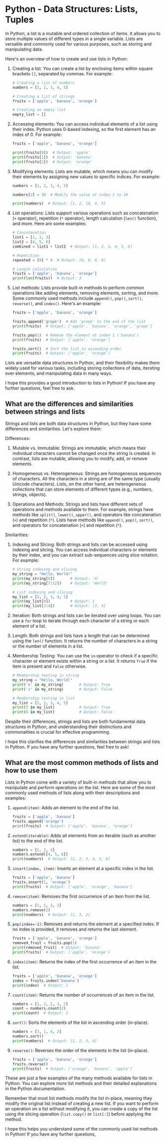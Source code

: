 # Python - Data Structures: Lists, Tuples

In Python, a list is a mutable and ordered collection of items. It allows you to store multiple values of different types in a single variable. Lists are versatile and commonly used for various purposes, such as storing and manipulating data.

Here's an overview of how to create and use lists in Python:

1. Creating a list:
   You can create a list by enclosing items within square brackets `[]`, separated by commas. For example:

   ```python
   # Creating a list of numbers
   numbers = [1, 2, 3, 4, 5]

   # Creating a list of strings
   fruits = ['apple', 'banana', 'orange']

   # Creating an empty list
   empty_list = []
   ```

2. Accessing elements:
   You can access individual elements of a list using their index. Python uses 0-based indexing, so the first element has an index of 0. For example:

   ```python
   fruits = ['apple', 'banana', 'orange']

   print(fruits[0])  # Output: 'apple'
   print(fruits[1])  # Output: 'banana'
   print(fruits[2])  # Output: 'orange'
   ```

3. Modifying elements:
   Lists are mutable, which means you can modify their elements by assigning new values to specific indices. For example:

   ```python
   numbers = [1, 2, 3, 4, 5]

   numbers[2] = 10  # Modify the value at index 2 to 10

   print(numbers)  # Output: [1, 2, 10, 4, 5]
   ```

4. List operations:
   Lists support various operations such as concatenation (`+` operator), repetition (`*` operator), length calculation (`len()` function), and more. Here are some examples:

   ```python
   # Concatenation
   list1 = [1, 2, 3]
   list2 = [4, 5, 6]
   combined = list1 + list2  # Output: [1, 2, 3, 4, 5, 6]

   # Repetition
   repeated = [0] * 4  # Output: [0, 0, 0, 0]

   # Length calculation
   fruits = ['apple', 'banana', 'orange']
   print(len(fruits))  # Output: 3
   ```

5. List methods:
   Lists provide built-in methods to perform common operations like adding elements, removing elements, sorting, and more. Some commonly used methods include `append()`, `pop()`, `sort()`, `reverse()`, and `index()`. Here's an example:

   ```python
   fruits = ['apple', 'banana', 'orange']

   fruits.append('grape')  # Add 'grape' to the end of the list
   print(fruits)  # Output: ['apple', 'banana', 'orange', 'grape']

   fruits.pop(1)  # Remove the element at index 1 ('banana')
   print(fruits)  # Output: ['apple', 'orange']

   fruits.sort()  # Sort the list in ascending order
   print(fruits)  # Output: ['apple', 'orange']
   ```

Lists are versatile data structures in Python, and their flexibility makes them widely used for various tasks, including storing collections of data, iterating over elements, and manipulating data in many ways.

I hope this provides a good introduction to lists in Python! If you have any further questions, feel free to ask.

## What are the differences and similarities between strings and lists

Strings and lists are both data structures in Python, but they have some differences and similarities. Let's explore them:

Differences:
1. Mutable vs. Immutable:
   Strings are immutable, which means their individual characters cannot be changed once the string is created. In contrast, lists are mutable, allowing you to modify, add, or remove elements.

2. Homogeneous vs. Heterogeneous:
   Strings are homogeneous sequences of characters. All the characters in a string are of the same type (usually Unicode characters). Lists, on the other hand, are heterogeneous collections that can store elements of different types (e.g., numbers, strings, objects).

3. Operations and Methods:
   Strings and lists have different sets of operations and methods available to them. For example, strings have methods like `split()`, `lower()`, `upper()`, and operators like concatenation (`+`) and repetition (`*`). Lists have methods like `append()`, `pop()`, `sort()`, and operators for concatenation (`+`) and repetition (`*`).

Similarities:
1. Indexing and Slicing:
   Both strings and lists can be accessed using indexing and slicing. You can access individual characters or elements by their index, and you can extract sub-sequences using slice notation. For example:

   ```python
   # String indexing and slicing
   my_string = "Hello, World!"
   print(my_string[0])       # Output: 'H'
   print(my_string[7:12])    # Output: 'World'

   # List indexing and slicing
   my_list = [1, 2, 3, 4, 5]
   print(my_list[0])         # Output: 1
   print(my_list[2:4])       # Output: [3, 4]
   ```

2. Iteration:
   Both strings and lists can be iterated over using loops. You can use a `for` loop to iterate through each character of a string or each element of a list.

3. Length:
   Both strings and lists have a length that can be determined using the `len()` function. It returns the number of characters in a string or the number of elements in a list.

4. Membership Testing:
   You can use the `in` operator to check if a specific character or element exists within a string or a list. It returns `True` if the item is present and `False` otherwise.

   ```python
   # Membership testing in string
   my_string = "Hello, World!"
   print('o' in my_string)       # Output: True
   print('z' in my_string)       # Output: False

   # Membership testing in list
   my_list = [1, 2, 3, 4, 5]
   print(3 in my_list)           # Output: True
   print(6 in my_list)           # Output: False
   ```

Despite their differences, strings and lists are both fundamental data structures in Python, and understanding their distinctions and commonalities is crucial for effective programming.

I hope this clarifies the differences and similarities between strings and lists in Python. If you have any further questions, feel free to ask!

## What are the most common methods of lists and how to use them

Lists in Python come with a variety of built-in methods that allow you to manipulate and perform operations on the list. Here are some of the most commonly used methods of lists along with their descriptions and examples:

1. `append(item)`: Adds an element to the end of the list.
   ```python
   fruits = ['apple', 'banana']
   fruits.append('orange')
   print(fruits)  # Output: ['apple', 'banana', 'orange']
   ```

2. `extend(iterable)`: Adds all elements from an iterable (such as another list) to the end of the list.
   ```python
   numbers = [1, 2, 3]
   numbers.extend([4, 5, 6])
   print(numbers)  # Output: [1, 2, 3, 4, 5, 6]
   ```

3. `insert(index, item)`: Inserts an element at a specific index in the list.
   ```python
   fruits = ['apple', 'banana']
   fruits.insert(1, 'orange')
   print(fruits)  # Output: ['apple', 'orange', 'banana']
   ```

4. `remove(item)`: Removes the first occurrence of an item from the list.
   ```python
   numbers = [1, 2, 3, 2]
   numbers.remove(2)
   print(numbers)  # Output: [1, 3, 2]
   ```

5. `pop(index=-1)`: Removes and returns the element at a specified index. If no index is provided, it removes and returns the last element.
   ```python
   fruits = ['apple', 'banana', 'orange']
   removed_fruit = fruits.pop(1)
   print(removed_fruit)  # Output: 'banana'
   print(fruits)  # Output: ['apple', 'orange']
   ```

6. `index(item)`: Returns the index of the first occurrence of an item in the list.
   ```python
   fruits = ['apple', 'banana', 'orange']
   index = fruits.index('banana')
   print(index)  # Output: 1
   ```

7. `count(item)`: Returns the number of occurrences of an item in the list.
   ```python
   numbers = [1, 2, 2, 3, 2]
   count = numbers.count(2)
   print(count)  # Output: 3
   ```

8. `sort()`: Sorts the elements of the list in ascending order (in-place).
   ```python
   numbers = [3, 1, 4, 2]
   numbers.sort()
   print(numbers)  # Output: [1, 2, 3, 4]
   ```

9. `reverse()`: Reverses the order of the elements in the list (in-place).
   ```python
   fruits = ['apple', 'banana', 'orange']
   fruits.reverse()
   print(fruits)  # Output: ['orange', 'banana', 'apple']
   ```

These are just a few examples of the many methods available for lists in Python. You can explore more list methods and their detailed explanations in the Python documentation.

Remember that most list methods modify the list in-place, meaning they modify the original list instead of creating a new list. If you want to perform an operation on a list without modifying it, you can create a copy of the list using the slicing operation (`list.copy()` or `list[:]`) before applying the method.

I hope this helps you understand some of the commonly used list methods in Python! If you have any further questions,

